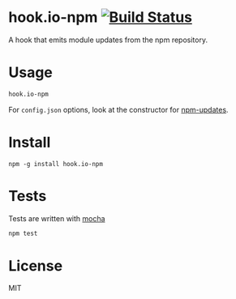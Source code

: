 # hook.io-npm [![Build Status](https://secure.travis-ci.org/fent/hook.io-npm.png)](http://travis-ci.org/fent/hook.io-npm)

A hook that emits module updates from the npm repository.


# Usage

```bash
hook.io-npm
```

For `config.json` options, look at the constructor for [npm-updates](https://github.com/fent/npm-updates).


# Install

    npm -g install hook.io-npm


# Tests
Tests are written with [mocha](http://visionmedia.github.com/mocha/)

```bash
npm test
```

# License
MIT
